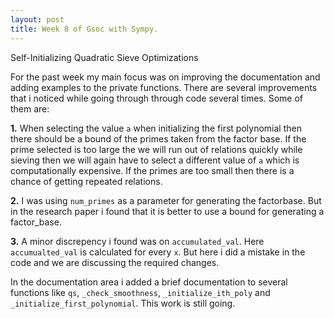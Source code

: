 ```yaml
---
layout: post
title: Week 8 of Gsoc with Sympy.
---
```

Self-Initializing Quadratic Sieve Optimizations

For the past week my main focus was on improving the documentation and adding examples to the private functions. There are several improvements that i noticed while going through
through code several times. Some of them are:

**1.** When selecting the value `a` when initializing the first polynomial then there should be a bound of the primes taken from the factor base. If the prime selected is too large
the we will run out of relations quickly while sieving then we will again have to select a different value of `a` which is computationally expensive. If the primes are too small
then there is a chance of getting repeated relations.

**2.** I was using `num_primes` as a parameter for generating the factorbase. But in the research paper i found that it is better to use a bound for generating a factor_base.

**3.** A minor discrepency i found was on `accumulated_val`. Here `accumualted_val` is calculated for every `x`. But here i did a mistake in the code and we are discussing the
required changes.

In the documentation area i added a brief documentation to several functions like `qs`, `_check_smoothness`, `_initialize_ith_poly` and `_initialize_first_polynomial`. This work
is still going.
